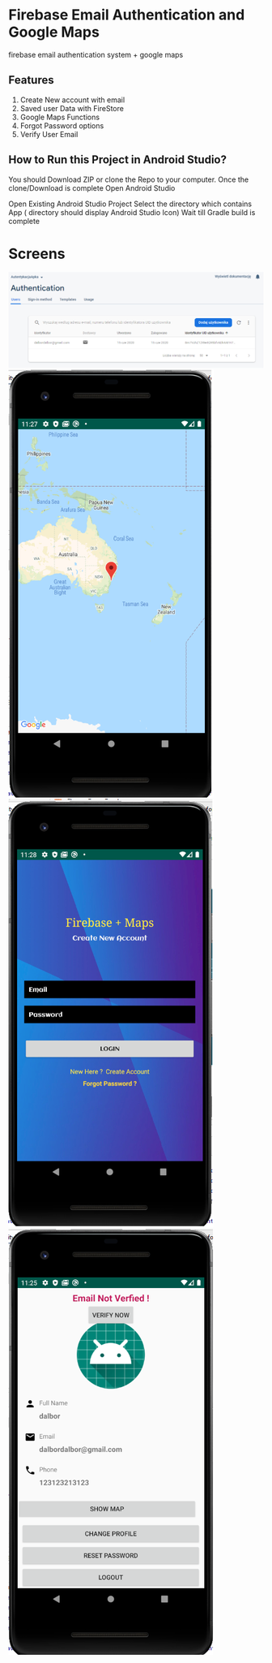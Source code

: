 # Firebase Email Authentication and Google Maps

firebase email authentication system + google maps

## Features 
1. Create New account with email
2. Saved user Data with FireStore 
3. Google Maps Functions
4. Forgot Password options
5. Verify User Email



## How to Run this Project in Android Studio?
You should Download ZIP or clone the Repo to your computer.
Once the clone/Download is complete Open Android Studio

Open Existing Android Studio Project
Select the directory which contains  App ( directory should display Android Studio Icon)
Wait till Gradle build is complete
# Screens

![](/2.png)
![](/3.png)
![](/4.png)
![](/1.png)
